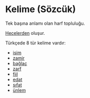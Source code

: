 # Kelime (Sözcük)

Tek başına anlamı olan harf topluluğu.

[Hecelerden](../hece.md) oluşur.

Türkçede 8 tür kelime vardır:

- [isim](./isim.md)
- [zamir](./zamir.md)
- [bağlaç](./baglac.md)
- [zarf](./zarf.md)
- [fiil](./fiil.md)
- [edat](./edat.md)
- [sıfat](./sifat.md)
- [ünlem](./unlem.md)
